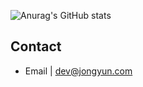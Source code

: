 ![Anurag's GitHub stats](https://github-readme-stats.vercel.app/api?username=JongyunHa&show_icons=true)

## Contact

- Email | dev@jongyun.com
